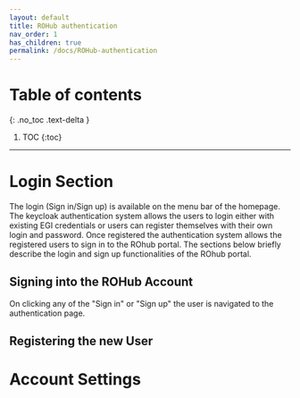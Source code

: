```yaml
---
layout: default
title: ROHub authentication
nav_order: 1
has_children: true
permalink: /docs/ROHub-authentication
---
```


# Table of contents
{: .no_toc .text-delta }

1. TOC
{:toc}
------------

# Login Section
The login (Sign in/Sign up) is available on the menu bar of the homepage. The keycloak authentication system allows the users to login either with existing EGI credentials or users can register themselves with their own login and password. Once registered the authentication system allows the registered users to sign in to the ROhub portal. The sections below briefly describe the login and sign up functionalities of the ROhub portal.

## Signing into the ROHub Account
On clicking any of the "Sign in" or "Sign up" the user is navigated to the authentication page.

## Registering the new User

# Account Settings
